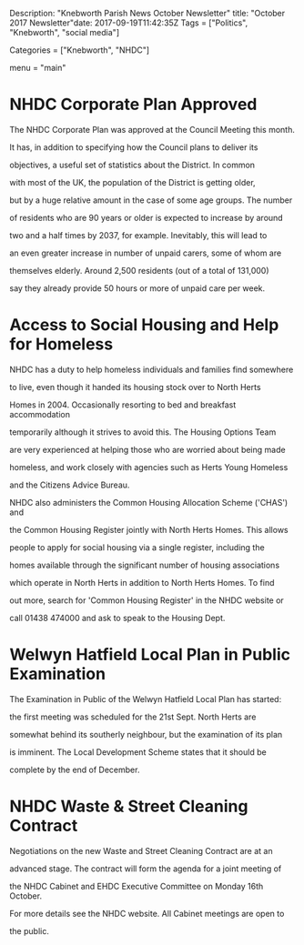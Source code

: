 Description: "Knebworth Parish News October Newsletter"
title: "October 2017 Newsletter"date: 2017-09-19T11:42:35Z
Tags = ["Politics", "Knebworth", "social media"]

Categories = ["Knebworth", "NHDC"]

menu = "main"







# NHDC Corporate Plan Approved



The NHDC Corporate Plan was approved at the Council Meeting this month.

It has, in addition to specifying how the Council plans to deliver its

objectives, a useful set of statistics about the District. In common

with most of the UK, the population of the District is getting older,

but by a huge relative amount in the case of some age groups. The number

of residents who are 90 years or older is expected to increase by around

two and a half times by 2037, for example. Inevitably, this will lead to

an even greater increase in number of unpaid carers, some of whom are

themselves elderly. Around 2,500 residents (out of a total of 131,000)

say they already provide 50 hours or more of unpaid care per week.



# Access to Social Housing and Help for Homeless



NHDC has a duty to help homeless individuals and families find somewhere

to live, even though it handed its housing stock over to North Herts

Homes in 2004. Occasionally resorting to bed and breakfast accommodation

temporarily although it strives to avoid this. The Housing Options Team

are very experienced at helping those who are worried about being made

homeless, and work closely with agencies such as Herts Young Homeless

and the Citizens Advice Bureau.



NHDC also administers the Common Housing Allocation Scheme ('CHAS') and

the Common Housing Register jointly with North Herts Homes. This allows

people to apply for social housing via a single register, including the

homes available through the significant number of housing associations

which operate in North Herts in addition to North Herts Homes. To find

out more, search for 'Common Housing Register' in the NHDC website or

call 01438 474000 and ask to speak to the Housing Dept.



# Welwyn Hatfield Local Plan in Public Examination



The Examination in Public of the Welwyn Hatfield Local Plan has started:

the first meeting was scheduled for the 21st Sept. North Herts are

somewhat behind its southerly neighbour, but the examination of its plan

is imminent. The Local Development Scheme states that it should be

complete by the end of December.



# NHDC Waste & Street Cleaning Contract



Negotiations on the new Waste and Street Cleaning Contract are at an

advanced stage. The contract will form the agenda for a joint meeting of

the NHDC Cabinet and EHDC Executive Committee on Monday 16th October.

For more details see the NHDC website. All Cabinet meetings are open to

the public.

